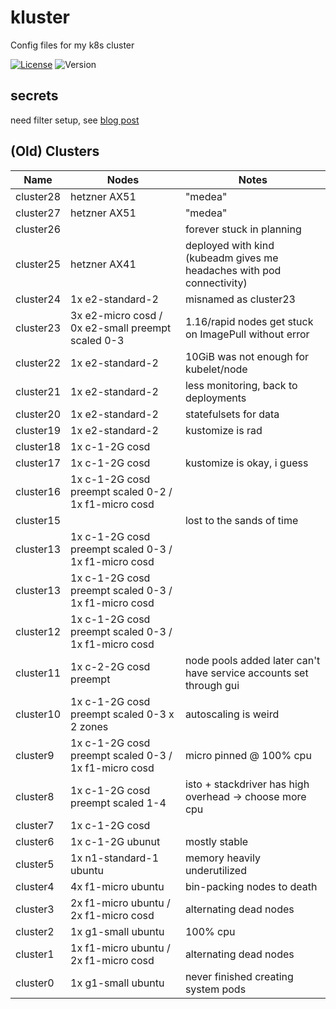 # kluster

Config files for my k8s cluster

[![License](https://img.shields.io/github/license/seankhliao/kluster.svg?style=flat-square&maxAge=31536000)](LICENSE)
![Version](https://img.shields.io/github/v/tag/seankhliao/kluster?sort=semver&style=flat-square)

## secrets

need filter setup, see [blog post](https://seankhliao.com/blog/12020-09-24-gitattributes-age-encrypt/)

## (Old) Clusters

| Name      | Nodes                                                | Notes                                                                 |
| --------- | ---------------------------------------------------- | --------------------------------------------------------------------- |
| cluster28 | hetzner AX51                                         | "medea"                                                               |
| cluster27 | hetzner AX51                                         | "medea"                                                               |
| cluster26 |                                                      | forever stuck in planning                                             |
| cluster25 | hetzner AX41                                         | deployed with kind (kubeadm gives me headaches with pod connectivity) |
| cluster24 | 1x e2-standard-2                                     | misnamed as cluster23                                                 |
| cluster23 | 3x e2-micro cosd / 0x e2-small preempt scaled 0-3    | 1.16/rapid nodes get stuck on ImagePull without error                 |
| cluster22 | 1x e2-standard-2                                     | 10GiB was not enough for kubelet/node                                 |
| cluster21 | 1x e2-standard-2                                     | less monitoring, back to deployments                                  |
| cluster20 | 1x e2-standard-2                                     | statefulsets for data                                                 |
| cluster19 | 1x e2-standard-2                                     | kustomize is rad                                                      |
| cluster18 | 1x c-1-2G cosd                                       |                                                                       |
| cluster17 | 1x c-1-2G cosd                                       | kustomize is okay, i guess                                            |
| cluster16 | 1x c-1-2G cosd preempt scaled 0-2 / 1x f1-micro cosd |                                                                       |
| cluster15 |                                                      | lost to the sands of time                                             |
| cluster13 | 1x c-1-2G cosd preempt scaled 0-3 / 1x f1-micro cosd |                                                                       |
| cluster13 | 1x c-1-2G cosd preempt scaled 0-3 / 1x f1-micro cosd |                                                                       |
| cluster12 | 1x c-1-2G cosd preempt scaled 0-3 / 1x f1-micro cosd |                                                                       |
| cluster11 | 1x c-2-2G cosd preempt                               | node pools added later can't have service accounts set through gui    |
| cluster10 | 1x c-1-2G cosd preempt scaled 0-3 x 2 zones          | autoscaling is weird                                                  |
| cluster9  | 1x c-1-2G cosd preempt scaled 0-3 / 1x f1-micro cosd | micro pinned @ 100% cpu                                               |
| cluster8  | 1x c-1-2G cosd preempt scaled 1-4                    | isto + stackdriver has high overhead -> choose more cpu               |
| cluster7  | 1x c-1-2G cosd                                       |                                                                       |
| cluster6  | 1x c-1-2G ubunut                                     | mostly stable                                                         |
| cluster5  | 1x n1-standard-1 ubuntu                              | memory heavily underutilized                                          |
| cluster4  | 4x f1-micro ubuntu                                   | bin-packing nodes to death                                            |
| cluster3  | 2x f1-micro ubuntu / 2x f1-micro cosd                | alternating dead nodes                                                |
| cluster2  | 1x g1-small ubuntu                                   | 100% cpu                                                              |
| cluster1  | 1x f1-micro ubuntu / 2x f1-micro cosd                | alternating dead nodes                                                |
| cluster0  | 1x g1-small ubuntu                                   | never finished creating system pods                                   |
